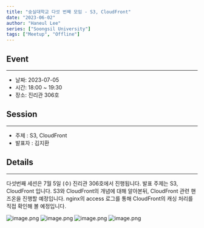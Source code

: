 ```yaml
---
title: "숭실대학교 다섯 번째 모임 - S3, CloudFront"
date: "2023-06-02"
author: "Haneul Lee"
series: ["Soongsil University"]
tags: ["Meetup", "Offline"]
---
```


## Event

---

- 날짜: 2023-07-05
- 시간: 18:00 ~ 19:30
- 장소: 진리관 306호

## Session

---

- 주제 : S3, CloudFront
- 발표자 : 김지환

## Details

---

다섯번째 세션은 7월 5일 (수) 진리관 306호에서 진행됩니다. 발표 주제는 S3, CloudFront 입니다. S3와 CloudFront의 개념에 대해 알아본뒤, CloudFront 관련 핸즈온을 진행할 예정입니다. nginx의 access 로그를 통해 CloudFront의 캐싱 처리를 직접 확인해 볼 예정입니다.

![image.png](..%2F..%2F..%2F..%2F..%2FDesktop%2F%EC%8A%A4%ED%81%AC%EB%A6%B0%EC%83%B7%202023-09-02%20%EC%98%A4%EC%A0%84%209.12.35.png)
![image.png](..%2F..%2F..%2F..%2F..%2FDesktop%2F%EC%8A%A4%ED%81%AC%EB%A6%B0%EC%83%B7%202023-09-02%20%EC%98%A4%EC%A0%84%209.12.24.png)
![image.png](..%2F..%2F..%2F..%2F..%2FDesktop%2F%EC%8A%A4%ED%81%AC%EB%A6%B0%EC%83%B7%202023-09-02%20%EC%98%A4%EC%A0%84%209.12.09.png)
![image.png](..%2F..%2F..%2F..%2F..%2FDesktop%2F%EC%8A%A4%ED%81%AC%EB%A6%B0%EC%83%B7%202023-09-02%20%EC%98%A4%EC%A0%84%209.11.55.png)